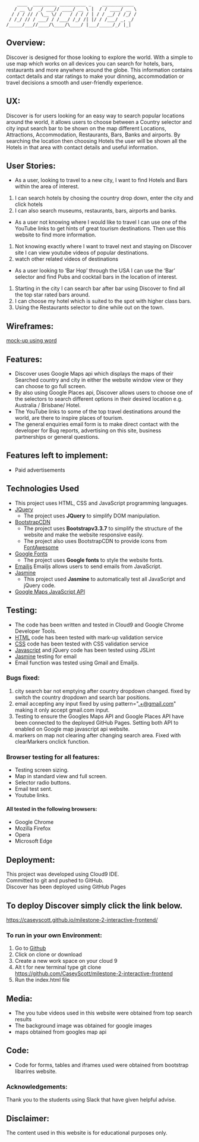         ____  _________ __________ _    ____________ 
       / __ \/  _/ ___// ____/ __ \ |  / / ____/ __ \
      / / / // / \__ \/ /   / / / / | / / __/ / /_/ /
     / /_/ // / ___/ / /___/ /_/ /| |/ / /___/ _, _/ 
    /_____/___//____/\____/\____/ |___/_____/_/ |_|  

 

## Overview:  
Discover is designed for those looking to explore the world.
With a simple to use map which works on all devices you can search for hotels, bars, restaurants and more anywhere around the globe.
This information contains contact details and star ratings to make your dinning, accommodation or travel decisions a smooth and user-friendly experience.

## UX:  
Discover is for users looking for an easy way to search popular locations around the world, it allows users to choose between a Country selector and city input search bar to be shown on the map different Locations, Attractions, Accommodation, Restaurants, Bars, Banks and airports. By searching the location then choosing Hotels the user will be shown all the Hotels in that area with contact details and useful information.

## User Stories:    
-	As a user, looking to travel to a new city, I want to find Hotels and Bars within the area of interest.
1. I can search hotels by chosing the country drop down, enter the city and click hotels
2. I can also search museums, restaurants, bars, airports and banks.


-	As a user not knowing where I would like to travel I can use one of the YouTube links to get hints of great tourism destinations. Then use this website to find more information. 
1. Not knowing exactly where I want to travel next and staying on Discover site I can view youtube videos of popular destinations.
2. watch other related videos of destinations 

-	As a user looking to ‘Bar Hop’ through the USA I can use the ‘Bar’ selector and find Pubs and cocktail bars in the location of interest.
1. Starting in the city I can search bar after bar using Discover to find all the top star rated bars around.
2. I can choose my hotel which  is suited to the spot with higher class bars.
3. Using the Restaurants selector to dine while out on the town.

## Wireframes:  
[mock-up using word](https://github.com/CaseyScott/milestone-2-interactive-frontend/blob/master/assets/images/mockup.png)

## Features:  
-	Discover uses Google Maps api which displays the maps of their Searched country and city in either the website window view or they can choose to go full screen.  
-	By also using Google Places api, Discover allows users to choose one of the selectors to search different options in their desired location e.g.  Australia / Brisbane/ Hotel.   
-	The YouTube links to some of the top travel destinations around the world, are there to inspire places of tourism. 
-	The general enquiries email form is to make direct contact with the developer for Bug reports, advertising on this site, business partnerships or general questions.  

## Features left to implement:  
-	Paid advertisements  

## Technologies Used
- This project uses HTML, CSS and JavaScript programming languages.
- [JQuery](https://jquery.com)
    - The project uses **JQuery** to simplify DOM manipulation.
- [BootstrapCDN](https://www.bootstrapcdn.com/)
    - The project uses **Bootstrapv3.3.7** to simplify the structure of the website and make the website responsive easily.
    - The project also uses BootstrapCDN to provide icons from [FontAwesome](https://www.bootstrapcdn.com/fontawesome/)
- [Google Fonts](https://fonts.google.com/)
    - The project uses **Google fonts** to style the website fonts.
- [Emailjs](http://www.emailjs.com/) Emailjs allows users to send emails from JavaScript.
- [Jasmine](https://jasmine.github.io/)
    - This project used **Jasmine** to automatically test all JavaScript and jQuery code.
- [Google Maps JavaScript API](https://developers.google.com/maps/documentation/)
    
## Testing:  
-	The code has been written and tested in Cloud9 and Google Chrome Developer Tools.  
-	[HTML]( https://validator.w3.org/) code has been tested with mark-up validation service  
-	[CSS](https://jigsaw.w3.org/css-validator/) code has been tested with  CSS validation service  
-	[Javascript](https://www.jslint.com/) and jQuery code has been tested using JSLint  
-	[Jasmine](https://jasmine.github.io/) testing for email 
-   Email function was tested using Gmail and Emailjs.

### Bugs fixed:
1. city search bar not emptying after country dropdown changed. fixed by switch the country dropdown and search bar positions.
2. email accepting any input fixed by using pattern=".+@gmail.com" making it only accept gmail.com input.
3. Testing to ensure the Googles Maps API and Google Places API have been connected to the deployed GitHub Pages. Setting both API to enabled on Google map javascript api website.
4. markers on map not clearing after changing search area. Fixed with clearMarkers onclick function.

### Browser testing for all features: 
- Testing screen sizing.
- Map in standard view and full screen.
- Selector radio buttons.
- Email test sent.
- Youtube links.
#### All tested in the following browsers:
-	Google Chrome  
-	Mozilla Firefox  
-	Opera  
-	Microsoft Edge  



## Deployment:  
This project was developed using Cloud9  IDE.  
Committed to git and pushed to GitHub.  
Discover has been deployed using GitHub Pages  

## To deploy Discover simply click the link below.  
https://caseyscott.github.io/milestone-2-interactive-frontend/  

### To run in your own Environment:
1. Go to [Github](https://github.com/CaseyScott/milestone-2-interactive-frontend)
2. Click on clone or download
3. Create a new work space on your cloud 9
4. Alt t for new terminal type git clone https://github.com/CaseyScott/milestone-2-interactive-frontend
5. Run the index.html file


## Media:  
-	The you tube videos used in this website were obtained from top search results  
-	The background image was obtained for google images
-	maps obtained from googles map api

## Code:  
-	Code for forms, tables and iframes used were obtained from bootstrap libarires website.  


### Acknowledgements:
Thank you to the students using Slack that have given helpful advise.

## Disclaimer:  
The content used in this website is for educational purposes only.  